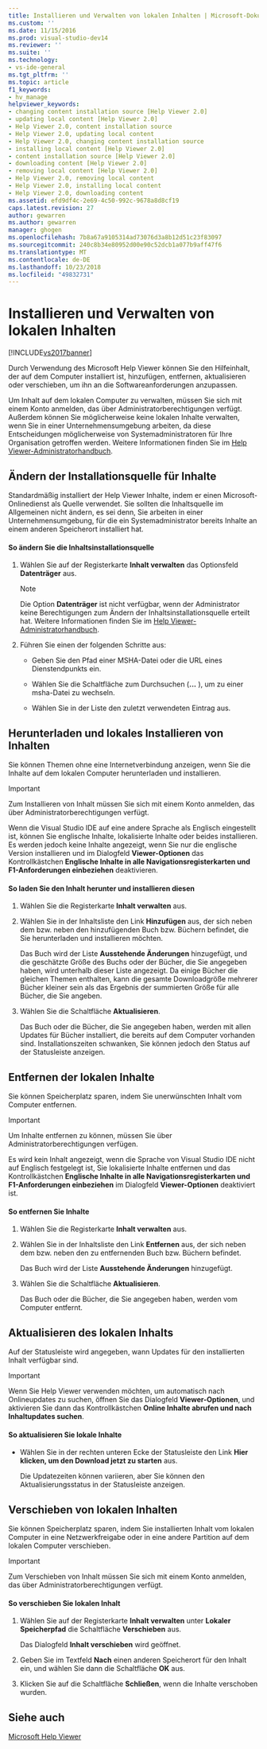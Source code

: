 ```yaml
---
title: Installieren und Verwalten von lokalen Inhalten | Microsoft-Dokumentation
ms.custom: ''
ms.date: 11/15/2016
ms.prod: visual-studio-dev14
ms.reviewer: ''
ms.suite: ''
ms.technology:
- vs-ide-general
ms.tgt_pltfrm: ''
ms.topic: article
f1_keywords:
- hv_manage
helpviewer_keywords:
- changing content installation source [Help Viewer 2.0]
- updating local content [Help Viewer 2.0]
- Help Viewer 2.0, content installation source
- Help Viewer 2.0, updating local content
- Help Viewer 2.0, changing content installation source
- installing local content [Help Viewer 2.0]
- content installation source [Help Viewer 2.0]
- downloading content [Help Viewer 2.0]
- removing local content [Help Viewer 2.0]
- Help Viewer 2.0, removing local content
- Help Viewer 2.0, installing local content
- Help Viewer 2.0, downloading content
ms.assetid: efd9df4c-2e69-4c50-992c-9678a8d8cf19
caps.latest.revision: 27
author: gewarren
ms.author: gewarren
manager: ghogen
ms.openlocfilehash: 7b8a67a9105314ad73076d3a8b12d51c23f83097
ms.sourcegitcommit: 240c8b34e80952d00e90c52dcb1a077b9aff47f6
ms.translationtype: MT
ms.contentlocale: de-DE
ms.lasthandoff: 10/23/2018
ms.locfileid: "49832731"
---
```

# <a name="install-and-manage-local-content"></a>Installieren und Verwalten von lokalen Inhalten
[!INCLUDE[vs2017banner](../includes/vs2017banner.md)]

Durch Verwendung des Microsoft Help Viewer können Sie den Hilfeinhalt, der auf dem Computer installiert ist, hinzufügen, entfernen, aktualisieren oder verschieben, um ihn an die Softwareanforderungen anzupassen.  
  
 Um Inhalt auf dem lokalen Computer zu verwalten, müssen Sie sich mit einem Konto anmelden, das über Administratorberechtigungen verfügt. Außerdem können Sie möglicherweise keine lokalen Inhalte verwalten, wenn Sie in einer Unternehmensumgebung arbeiten, da diese Entscheidungen möglicherweise von Systemadministratoren für Ihre Organisation getroffen werden. Weitere Informationen finden Sie im [Help Viewer-Administratorhandbuch](../ide/help-viewer-administrator-guide.md).  
  
## <a name="changing-the-content-installation-source"></a>Ändern der Installationsquelle für Inhalte  
 Standardmäßig installiert der Help Viewer Inhalte, indem er einen Microsoft-Onlinedienst als Quelle verwendet. Sie sollten die Inhaltsquelle im Allgemeinen nicht ändern, es sei denn, Sie arbeiten in einer Unternehmensumgebung, für die ein Systemadministrator bereits Inhalte an einem anderen Speicherort installiert hat.  
  
#### <a name="to-change-the-content-installation-source"></a>So ändern Sie die Inhaltsinstallationsquelle  
  
1.  Wählen Sie auf der Registerkarte **Inhalt verwalten** das Optionsfeld **Datenträger** aus.  
  
    > [!NOTE]
    >  Die Option **Datenträger** ist nicht verfügbar, wenn der Administrator keine Berechtigungen zum Ändern der Inhaltsinstallationsquelle erteilt hat. Weitere Informationen finden Sie im [Help Viewer-Administratorhandbuch](../ide/help-viewer-administrator-guide.md).  
  
2.  Führen Sie einen der folgenden Schritte aus:  
  
    -   Geben Sie den Pfad einer MSHA-Datei oder die URL eines Dienstendpunkts ein.  
  
    -   Wählen Sie die Schaltfläche zum Durchsuchen (**...** ), um zu einer msha-Datei zu wechseln.  
  
    -   Wählen Sie in der Liste den zuletzt verwendeten Eintrag aus.  
  
## <a name="download-and-install-content-locally"></a>Herunterladen und lokales Installieren von Inhalten  
 Sie können Themen ohne eine Internetverbindung anzeigen, wenn Sie die Inhalte auf dem lokalen Computer herunterladen und installieren.  
  
> [!IMPORTANT]
>  Zum Installieren von Inhalt müssen Sie sich mit einem Konto anmelden, das über Administratorberechtigungen verfügt.  
  
 Wenn die Visual Studio IDE auf eine andere Sprache als Englisch eingestellt ist, können Sie englische Inhalte, lokalisierte Inhalte oder beides installieren. Es werden jedoch keine Inhalte angezeigt, wenn Sie nur die englische Version installieren und im Dialogfeld **Viewer-Optionen** das Kontrollkästchen **Englische Inhalte in alle Navigationsregisterkarten und F1-Anforderungen einbeziehen** deaktivieren.  
  
#### <a name="to-download-and-install-content"></a>So laden Sie den Inhalt herunter und installieren diesen  
  
1.  Wählen Sie die Registerkarte **Inhalt verwalten** aus.  
  
2.  Wählen Sie in der Inhaltsliste den Link **Hinzufügen** aus, der sich neben dem bzw. neben den hinzufügenden Buch bzw. Büchern befindet, die Sie herunterladen und installieren möchten.  
  
     Das Buch wird der Liste **Ausstehende Änderungen** hinzugefügt, und die geschätzte Größe des Buchs oder der Bücher, die Sie angegeben haben, wird unterhalb dieser Liste angezeigt. Da einige Bücher die gleichen Themen enthalten, kann die gesamte Downloadgröße mehrerer Bücher kleiner sein als das Ergebnis der summierten Größe für alle Bücher, die Sie angeben.  
  
3.  Wählen Sie die Schaltfläche **Aktualisieren**.  
  
     Das Buch oder die Bücher, die Sie angegeben haben, werden mit allen Updates für Bücher installiert, die bereits auf dem Computer vorhanden sind. Installationszeiten schwanken, Sie können jedoch den Status auf der Statusleiste anzeigen.  
  
## <a name="removing-local-content"></a>Entfernen der lokalen Inhalte  
 Sie können Speicherplatz sparen, indem Sie unerwünschten Inhalt vom Computer entfernen.  
  
> [!IMPORTANT]
>  Um Inhalte entfernen zu können, müssen Sie über Administratorberechtigungen verfügen.  
  
 Es wird kein Inhalt angezeigt, wenn die Sprache von Visual Studio IDE nicht auf Englisch festgelegt ist, Sie lokalisierte Inhalte entfernen und das Kontrollkästchen **Englische Inhalte in alle Navigationsregisterkarten und F1-Anforderungen einbeziehen** im Dialogfeld **Viewer-Optionen** deaktiviert ist.  
  
#### <a name="to-remove-content"></a>So entfernen Sie Inhalte  
  
1.  Wählen Sie die Registerkarte **Inhalt verwalten** aus.  
  
2.  Wählen Sie in der Inhaltsliste den Link **Entfernen** aus, der sich neben dem bzw. neben den zu entfernenden Buch bzw. Büchern befindet.  
  
     Das Buch wird der Liste **Ausstehende Änderungen** hinzugefügt.  
  
3.  Wählen Sie die Schaltfläche **Aktualisieren**.  
  
     Das Buch oder die Bücher, die Sie angegeben haben, werden vom Computer entfernt.  
  
## <a name="updating-local-content"></a>Aktualisieren des lokalen Inhalts  
 Auf der Statusleiste wird angegeben, wann Updates für den installierten Inhalt verfügbar sind.  
  
> [!IMPORTANT]
>  Wenn Sie Help Viewer verwenden möchten, um automatisch nach Onlineupdates zu suchen, öffnen Sie das Dialogfeld **Viewer-Optionen**, und aktivieren Sie dann das Kontrollkästchen **Online Inhalte abrufen und nach Inhaltupdates suchen**.  
  
#### <a name="to-update-local-content"></a>So aktualisieren Sie lokale Inhalte  
  
- Wählen Sie in der rechten unteren Ecke der Statusleiste den Link **Hier klicken, um den Download jetzt zu starten** aus.  
  
  Die Updatezeiten können variieren, aber Sie können den Aktualisierungsstatus in der Statusleiste anzeigen.  
  
## <a name="moving-local-content"></a>Verschieben von lokalen Inhalten  
 Sie können Speicherplatz sparen, indem Sie installierten Inhalt vom lokalen Computer in eine Netzwerkfreigabe oder in eine andere Partition auf dem lokalen Computer verschieben.  
  
> [!IMPORTANT]
>  Zum Verschieben von Inhalt müssen Sie sich mit einem Konto anmelden, das über Administratorberechtigungen verfügt.  
  
#### <a name="to-move-local-content"></a>So verschieben Sie lokalen Inhalt  
  
1.  Wählen Sie auf der Registerkarte **Inhalt verwalten** unter **Lokaler Speicherpfad** die Schaltfläche **Verschieben** aus.  
  
     Das Dialogfeld **Inhalt verschieben** wird geöffnet.  
  
2.  Geben Sie im Textfeld **Nach** einen anderen Speicherort für den Inhalt ein, und wählen Sie dann die Schaltfläche **OK** aus.  
  
3.  Klicken Sie auf die Schaltfläche **Schließen**, wenn die Inhalte verschoben wurden.  
  
## <a name="see-also"></a>Siehe auch  
 [Microsoft Help Viewer](../ide/microsoft-help-viewer.md)



